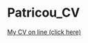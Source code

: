 # Patricou_CV
<a href="http://www.patrickdeschamps.com" target="_blank">My CV on line (click here)</a>
